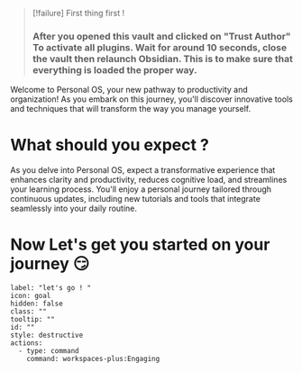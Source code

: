 
> [!failure] First thing first !
> ### After you opened this vault and clicked on "Trust Author" To activate all plugins. Wait for around 10 seconds, close the vault then relaunch Obsidian. This is to make sure that everything is loaded the proper way. 

Welcome to Personal OS, your new pathway to productivity and organization! As you embark on this journey, you'll discover innovative tools and techniques that will transform the way you manage yourself. 

# What should you expect ?

As you delve into Personal OS, expect a transformative experience that enhances clarity and productivity, reduces cognitive load, and streamlines your learning process. You'll enjoy a personal journey tailored through continuous updates, including new tutorials and tools that integrate seamlessly into your daily routine. 


# Now Let's get you started on your journey 😏

```meta-bind-button
label: "let's go ! "
icon: goal
hidden: false
class: ""
tooltip: ""
id: ""
style: destructive
actions:
  - type: command
    command: workspaces-plus:Engaging

```


